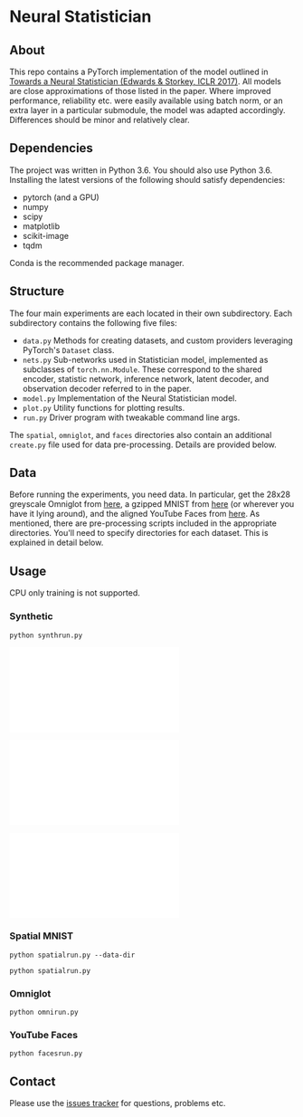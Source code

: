 # Neural Statistician

## About
This repo contains a PyTorch implementation of the model outlined in [Towards a Neural Statistician (Edwards & Storkey, ICLR 2017)](https://arxiv.org/abs/1606.02185). All models are close approximations of those listed in the paper. Where improved performance, reliability etc. were easily available using batch norm, or an extra layer in a particular submodule, the model was adapted accordingly. Differences should be minor and relatively clear.

## Dependencies
The project was written in Python 3.6. You should also use Python 3.6. Installing the latest versions of the following should satisfy dependencies:
  
- pytorch (and a GPU)
- numpy
- scipy
- matplotlib
- scikit-image
- tqdm

Conda is the recommended package manager.

## Structure
The four main experiments are each located in their own subdirectory. Each subdirectory contains the following five files:

- ```data.py``` Methods for creating datasets, and custom providers leveraging PyTorch's ```Dataset``` class. 
- ```nets.py``` Sub-networks used in Statistician model, implemented as subclasses of ```torch.nn.Module```. These correspond to the shared encoder, statistic network, inference network, latent decoder, and observation decoder referred to in the paper.
- ```model.py``` Implementation of the Neural Statistician model.
- ```plot.py``` Utility functions for plotting results.
- ```run.py``` Driver program with tweakable command line args. 

The ```spatial```, ```omniglot```, and ```faces``` directories also contain an additional ```create.py``` file used for data pre-processing. Details are provided below.

## Data
Before running the experiments, you need data. In particular, get the 28x28 greyscale Omniglot from [here](https://github.com/yburda/iwae/tree/master/datasets/OMNIGLOT), a gzipped MNIST from [here](http://yann.lecun.com/exdb/mnist/) (or wherever you have it lying around), and the aligned YouTube Faces from [here](https://www.cs.tau.ac.il/~wolf/ytfaces/). As mentioned, there are pre-processing scripts included in the appropriate directories. You'll need to specify directories for each dataset. This is explained in detail below.
 
## Usage
CPU only training is not supported. 

### Synthetic
```python synthrun.py```

![](./synthetic/output/figures/hard-contexts.pdf)

![](./synthetic/output/figures/hard-means.pdf)

![](./synthetic/output/figures/hard-variances.pdf)

### Spatial MNIST
```python spatialrun.py --data-dir```

```python spatialrun.py```

### Omniglot
```python omnirun.py```

### YouTube Faces
```python facesrun.py```

## Contact
Please use the [issues tracker](https://github.com/conormdurkan/neural-statistician/issues) for questions, problems etc.